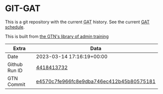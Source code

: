 # GIT-GAT

This is a git repository with the current <abbr title="Galaxy Admin Training">GAT</abbr> history. See the current [GAT schedule](https://gxy.io/gat).

This is built from [the GTN's library of admin training](https://training.galaxyproject.org/training-material/topics/admin/)

Extra | Data
--- | ---
Date | 2023-03-14 17:16:19+00:00
Github Run ID | [4418413732](https://github.com/galaxyproject/training-material/actions/runs/4418413732)
GTN Commit | [e4570c7fe966fc8e9dba746ec412b45b80575181](https://github.com/galaxyproject/training-material/tree/e4570c7fe966fc8e9dba746ec412b45b80575181)
